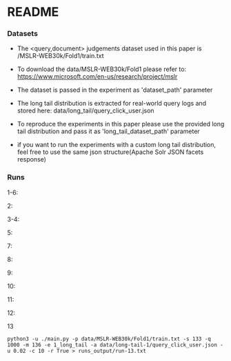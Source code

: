 # README #

### Datasets ###

* The <query,document> judgements dataset used in this paper is /MSLR-WEB30k/Fold1/train.txt
* To download the data/MSLR-WEB30k/Fold1 please refer to: https://www.microsoft.com/en-us/research/project/mslr
* The dataset is passed in the experiment as 'dataset_path' parameter


* The long tail distribution is extracted for real-world query logs and stored here: data/long_tail/query_click_user.json
* To reproduce the experiments in this paper please use the provided long tail distribution and pass it as 'long_tail_dataset_path' parameter
* if you want to run the experiments with a custom long tail distribution, feel free to use the same json structure(Apache Solr JSON facets response)

### Runs ###
1-6:

2:

3-4:

5:

7:

8:

9:

10:

11:

12:

13
```
python3 -u ./main.py -p data/MSLR-WEB30k/Fold1/train.txt -s 133 -q 1000 -m 136 -e 1_long_tail -a data/long-tail-1/query_click_user.json -u 0.02 -c 10 -r True > runs_output/run-13.txt
```